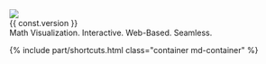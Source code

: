 <div class="container md-container text-center">
    <img class="h-fix-xxl w-auto" src="{{ relBase }}/media/logos/logo.png" />
    <div class="text-primary fw-bold mb-3 mt-n4 biggest">
        {{ const.version }}
    </div>
    <div class="bigger">
        Math Visualization. Interactive. Web-Based. Seamless. 
    </div>
</div>

{% include part/shortcuts.html class="container md-container" %}